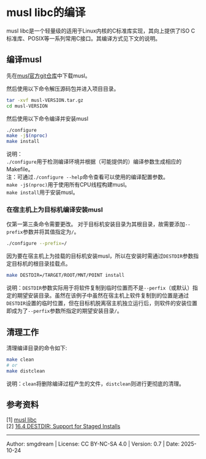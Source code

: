 # musl libc的编译

musl libc是一个轻量级的适用于Linux内核的C标准库实现，其向上提供了ISO C标准库、POSIX等一系列常用C接口。其编译方式见下文的说明。  

## 编译musl

先在[musl官方git仓库](https://git.musl-libc.org/cgit/musl)中下载musl。  

然后使用以下命令解压源码包并进入项目目录。  
```sh
tar -xvf musl-VERSION.tar.gz
cd musl-VERSION
```

然后使用以下命令编译并安装musl
```sh
./configure
make -j$(nproc)
make install
```
说明：  
`./configure`用于检测编译环境并根据（可能提供的）编译参数生成相应的Makefile。  
注：可通过`./configure --help`命令查看可以使用的编译配置参数。  
`make -j$(nproc)`用于使用所有CPU线程构建musl。  
`make install`用于安装musl。 

### 在宿主机上为目标机编译安装musl
仅第一第三条命令需要更改。
对于目标机安装目录为其根目录，故需要添加`--prefix`参数并将其值指定为`/`。  
```sh
./configure --prefix=/
```

因为要在宿主机上为挂载的目标机安装musl，所以在安装时需通过`DESTDIR`参数指定目标机的根目录挂载点。  
```sh
make DESTDIR=/TARGET/ROOT/MNT/POINT install
```
说明：`DESTDIR`参数实际用于将软件复制到临时位置而不是`--perfix`（或默认）指定的期望安装目录。虽然在该例子中虽然在宿主机上软件复制到的位置是通过`DESTDIR`设置的临时位置，但在目标机脱离宿主机独立运行后，则软件的安装位置即成为了`--perfix`参数所指定的期望安装目录`/`。  

## 清理工作
清理编译目录的命令如下:  
```sh
make clean
# or
make distclean
```
说明：`clean`将删除编译过程产生的文件，`distclean`则进行更彻底的清理。  

## 参考资料
\[1\] [musl libc](https://musl.libc.org/)  
\[2\] [16.4 DESTDIR: Support for Staged Installs](https://www.gnu.org/software/make/manual/html_node/DESTDIR.html)  

---
Author: smgdream | License: CC BY-NC-SA 4.0 | Version: 0.7 | Date: 2025-10-24


